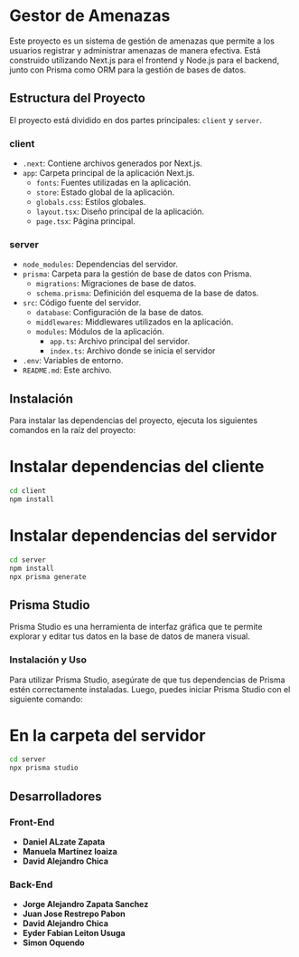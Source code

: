 # Gestor de Amenazas

Este proyecto es un sistema de gestión de amenazas que permite a los usuarios registrar y administrar amenazas de manera efectiva. Está construido utilizando Next.js para el frontend y Node.js para el backend, junto con Prisma como ORM para la gestión de bases de datos.

## Estructura del Proyecto

El proyecto está dividido en dos partes principales: `client` y `server`.

### client

- `.next`: Contiene archivos generados por Next.js.
- `app`: Carpeta principal de la aplicación Next.js.
  - `fonts`: Fuentes utilizadas en la aplicación.
  - `store`: Estado global de la aplicación.
  - `globals.css`: Estilos globales.
  - `layout.tsx`: Diseño principal de la aplicación.
  - `page.tsx`: Página principal.

### server

- `node_modules`: Dependencias del servidor.
- `prisma`: Carpeta para la gestión de base de datos con Prisma.
  - `migrations`: Migraciones de base de datos.
  - `schema.prisma`: Definición del esquema de la base de datos.
- `src`: Código fuente del servidor.
  - `database`: Configuración de la base de datos.
  - `middlewares`: Middlewares utilizados en la aplicación.
  - `modules`: Módulos de la aplicación.
    - `app.ts`: Archivo principal del servidor.
    - `index.ts`: Archivo donde se inicia el servidor
- `.env`: Variables de entorno.
- `README.md`: Este archivo.

## Instalación

Para instalar las dependencias del proyecto, ejecuta los siguientes comandos en la raíz del proyecto:

# Instalar dependencias del cliente
```bash
cd client
npm install
```

# Instalar dependencias del servidor
```bash
cd server
npm install
npx prisma generate
```

## Prisma Studio

Prisma Studio es una herramienta de interfaz gráfica que te permite explorar y editar tus datos en la base de datos de manera visual.

### Instalación y Uso

Para utilizar Prisma Studio, asegúrate de que tus dependencias de Prisma estén correctamente instaladas. Luego, puedes iniciar Prisma Studio con el siguiente comando:

# En la carpeta del servidor
```bash
cd server
npx prisma studio
```

## Desarrolladores

### Front-End
- **Daniel ALzate Zapata**
- **Manuela Martínez loaiza**
- **David Alejandro Chica**

### Back-End
- **Jorge Alejandro Zapata Sanchez**
- **Juan Jose Restrepo Pabon**
- **David Alejandro Chica**
- **Eyder Fabian Leiton Usuga**
- **Simon Oquendo**
